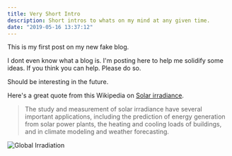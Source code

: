 ```yaml
---
title: Very Short Intro
description: Short intros to whats on my mind at any given time.
date: "2019-05-16 13:37:12"
---
```


This is my first post on my new fake blog.

I dont even know what a blog is. I'm posting here to help me solidify some ideas. If you think you can help. Please do so.

Should be interesting in the future.

Here's a great quote from this Wikipedia on
[Solar irradiance](https://en.wikipedia.org/wiki/Solar_irradiance).

> The study and measurement of solar irradiance have several important applications, including the prediction of energy generation from solar power plants, the heating and cooling loads of buildings, and in climate modeling and weather forecasting.

![Global Irradiation](https://upload.wikimedia.org/wikipedia/commons/1/1e/Global_Map_of_Global_Horizontal_Radiation.png)
